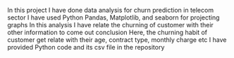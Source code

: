 In this project I have done data analysis for churn prediction in telecom sector
I have used Python Pandas, Matplotlib, and seaborn for projecting graphs
In this analysis I have relate the churning of customer with their other information to come out conclusion
Here, the churning habit of customer get relate with their age, contract type, monthly charge etc
I have provided Python code and its csv file in the repository
